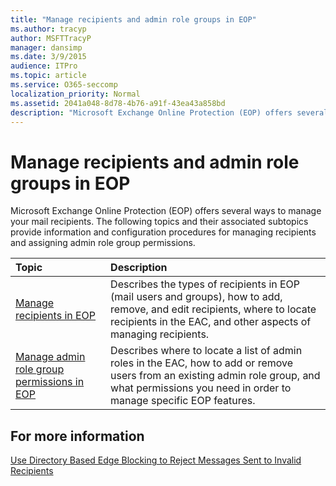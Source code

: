 ```yaml
---
title: "Manage recipients and admin role groups in EOP"
ms.author: tracyp
author: MSFTTracyP
manager: dansimp
ms.date: 3/9/2015
audience: ITPro
ms.topic: article
ms.service: O365-seccomp
localization_priority: Normal
ms.assetid: 2041a048-8d78-4b76-a91f-43ea43a858bd
description: "Microsoft Exchange Online Protection (EOP) offers several ways to manage your mail recipients. The following topics and their associated subtopics provide information and configuration procedures for managing recipients and assigning admin role group permissions."
---
```


# Manage recipients and admin role groups in EOP

Microsoft Exchange Online Protection (EOP) offers several ways to manage your mail recipients. The following topics and their associated subtopics provide information and configuration procedures for managing recipients and assigning admin role group permissions.
  
|**Topic**|**Description**|
|:-----|:-----|
|[Manage recipients in EOP](manage-recipients-in-eop.md)|Describes the types of recipients in EOP (mail users and groups), how to add, remove, and edit recipients, where to locate recipients in the EAC, and other aspects of managing recipients.|
|[Manage admin role group permissions in EOP](manage-admin-role-group-permissions-in-eop.md)|Describes where to locate a list of admin roles in the EAC, how to add or remove users from an existing admin role group, and what permissions you need in order to manage specific EOP features.|

## For more information

[Use Directory Based Edge Blocking to Reject Messages Sent to Invalid Recipients](https://docs.microsoft.com/exchange/mail-flow-best-practices/use-directory-based-edge-blocking)
